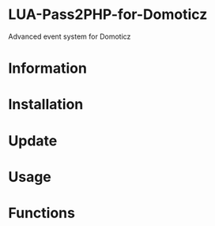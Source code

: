 # LUA-Pass2PHP-for-Domoticz
Advanced event system for Domoticz

# Information

# Installation

# Update

# Usage

# Functions

